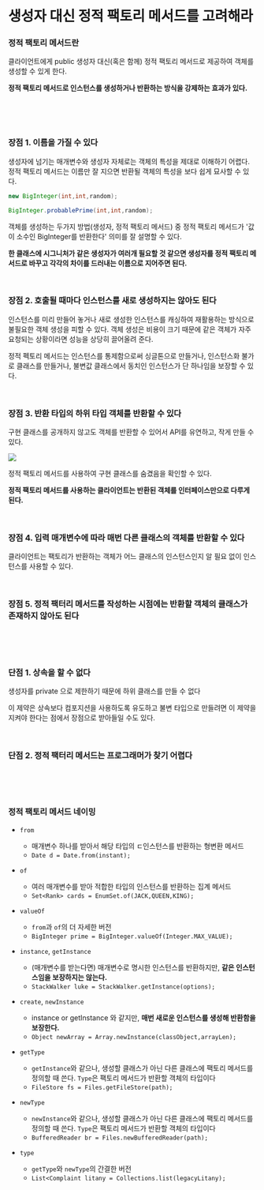 # 생성자 대신 정적 팩토리 메서드를 고려해라

### 정적 팩토리 메서드란

클라이언트에게 public 생성자 대신(혹은 함께) 정적 팩토리 메서드로 제공하여 객체를 생성할 수 있게 한다.

**정적 팩토리 메서드로 인스턴스를 생성하거나 반환하는 방식을 강제하는 효과가 있다.**

<br><br><br>

### 장점 1. 이름을 가질 수 있다

생성자에 넘기는 매개변수와 생성자 자체로는 객체의 특성을 제대로 이해하기 어렵다.
정적 팩토리 메서드는 이름만 잘 지으면 반환될 객체의 특성을 보다 쉽게 묘사할 수 있다.

```Java
new BigInteger(int,int,random);

BigInteger.probablePrime(int,int,random);
```

객체를 생성하는 두가지 방법(생성자, 정적 팩토리 메서드) 중 정적 팩토리 메서드가 '값이 소수인 BigInteger를 반환한다' 의미를 잘 설명할 수 있다.

**한 클래스에 시그니처가 같은 생성자가 여러개 필요할 것 같으면 생성자를 정적 팩토리 메서드로 바꾸고 각각의 차이를 드러내는 이름으로 지어주면 된다.**

<br>

### 장점 2. 호출될 때마다 인스턴스를 새로 생성하지는 않아도 된다

인스턴스를 미리 만들어 놓거나 새로 생성한 인스턴스를 캐싱하여 재활용하는 방식으로 불필요한 객체 생성을 피할 수 있다. 
객체 생성은 비용이 크기 때문에 같은 객체가 자주 요청되는 상황이라면 성능을 상당히 끌어올려 준다.

정적 펙토리 메서드는 인스턴스를 통제함으로써 싱글톤으로 만들거나, 인스턴스화 불가로 클래스를 만들거나, 불변값 클래스에서 동치인 인스턴스가 단 하나임을 보장할 수 있다.

<br>

### 장점 3. 반환 타입의 하위 타입 객체를 반환할 수 있다

구현 클래스를 공개하지 않고도 객체를 반환할 수 있어서 API를 유연하고, 작게 만들 수 있다.

![](https://github.com/dragonappear/read/assets/89398909/996ec364-39cb-4a17-9709-2360570624f2)

정적 팩토리 메서드를 사용하여 구현 클래스를 숨겼음을 확인할 수 있다.

**정적 팩토리 메서드를 사용하는 클라이언트는 반환된 객체를 인터페이스만으로 다루게 된다.**

<br>

### 장점 4. 입력 매개변수에 따라 매번 다른 클래스의 객체를 반환할 수 있다

클라이언트는 팩토리가 반환하는 객체가 어느 클래스의 인스턴스인지 알 필요 없이 인스턴스를 사용할 수 있다.

<br>

### 장점 5. 정적 팩터리 메서드를 작성하는 시점에는 반환할 객체의 클래스가 존재하지 않아도 된다

<br><br><br>


### 단점 1. 상속을 할 수 없다

생성자를 private 으로 제한하기 때문에 하위 클래스를 만들 수 없다

이 제약은 상속보다 컴포지션을 사용하도록 유도하고 불변 타입으로 만들려면 이 제약을 지켜야 한다는 점에서 장점으로 받아들일 수도 있다.

<br>

### 단점 2. 정적 팩터리 메서드는 프로그래머가 찾기 어렵다

<br><br><br>

### 정적 팩토리 메서드 네이밍

- `from`
  - 매개변수 하나를 받아서 해당 타입의 ㄷ인스턴스를 반환하는 형변환 메서드
  - `Date d = Date.from(instant);`

- `of`
  - 여러 매개변수를 받아 적합한 타입의 인스턴스를 반환하는 집계 메서드
  - `Set<Rank> cards = EnumSet.of(JACK,QUEEN,KING);`


- `valueOf`
  - `from`과 `of`의 더 자세한 버전
  - `BigInteger prime = BigInteger.valueOf(Integer.MAX_VALUE);`

- `instance`, `getInstance`
  - (매개변수를 받는다면) 매개변수로 명시한 인스턴스를 반환하지만, **같은 인스턴스임을 보장하지는 않는다.**
  - `StackWalker luke = StackWalker.getInstance(options);`

- `create`, `newInstance`
  - instance or getInstance 와 같지만, **매번 새로운 인스턴스를 생성해 반환함을 보장한다.**
  - `Object newArray = Array.newInstance(classObject,arrayLen);`

- `getType`
  - `getInstance`와 같으나, 생성할 클래스가 아닌 다른 클래스에 팩토리 메서드를 정의할 때 쓴다. `Type`은 팩토리 메서드가 반환할 객체의 타입이다
  - `FileStore fs = Files.getFileStore(path);`


- `newType`
  - `newInstance`와 같으나, 생성할 클래스가 아닌 다른 클래스에 팩토리 메서드를 정의할 때 쓴다. `Type`은 팩토리 메서드가 반환할 객체의 타입이다
  - `BufferedReader br = Files.newBufferedReader(path);`


- `type`
  - `getType`와 `newType`의 간결한 버전
  - `List<Complaint litany = Collections.list(legacyLitany);` 